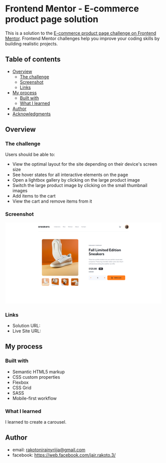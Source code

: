 # Frontend Mentor - E-commerce product page solution

This is a solution to the [E-commerce product page challenge on Frontend Mentor](https://www.frontendmentor.io/challenges/ecommerce-product-page-UPsZ9MJp6). Frontend Mentor challenges help you improve your coding skills by building realistic projects.

## Table of contents

- [Overview](#overview)
  - [The challenge](#the-challenge)
  - [Screenshot](#screenshot)
  - [Links](#links)
- [My process](#my-process)
  - [Built with](#built-with)
  - [What I learned](#what-i-learned)
- [Author](#author)
- [Acknowledgments](#acknowledgments)

## Overview

### The challenge

Users should be able to:

- View the optimal layout for the site depending on their device's screen size
- See hover states for all interactive elements on the page
- Open a lightbox gallery by clicking on the large product image
- Switch the large product image by clicking on the small thumbnail images
- Add items to the cart
- View the cart and remove items from it

### Screenshot

![](./screenshot.png)

### Links

- Solution URL: 
- Live Site URL: 

## My process

### Built with

- Semantic HTML5 markup
- CSS custom properties
- Flexbox
- CSS Grid
- SASS
- Mobile-first workflow

### What I learned

I learned to create a carousel.

## Author

- email: rakotonirainyriija@gmail.com
- facebook: https://web.facebook.com/jair.rakoto.3/

